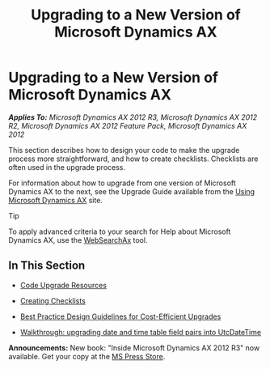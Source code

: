 ﻿---
title: Upgrading to a New Version of Microsoft Dynamics AX
TOCTitle: Upgrading to a New Version
ms:assetid: 16d0d9e8-dc6a-45e8-867e-a55301e32910
ms:mtpsurl: https://msdn.microsoft.com/en-us/library/Aa588216(v=AX.60)
ms:contentKeyID: 35240663
ms.date: 05/18/2015
mtps_version: v=AX.60
---

# Upgrading to a New Version of Microsoft Dynamics AX 


_**Applies To:** Microsoft Dynamics AX 2012 R3, Microsoft Dynamics AX 2012 R2, Microsoft Dynamics AX 2012 Feature Pack, Microsoft Dynamics AX 2012_

This section describes how to design your code to make the upgrade process more straightforward, and how to create checklists. Checklists are often used in the upgrade process.

For information about how to upgrade from one version of Microsoft Dynamics AX to the next, see the Upgrade Guide available from the [Using Microsoft Dynamics AX](http://www.microsoft.com/download/en/details.aspx?id=12687) site.


> [!TIP]
> <P>To apply advanced criteria to your search for Help about Microsoft Dynamics AX, use the <A href="http://go.microsoft.com/fwlink/?linkid=247587&amp;xver=ax060">WebSearchAx</A> tool.</P>



## In This Section

  - [Code Upgrade Resources](code-upgrade-resources.md)

  - [Creating Checklists](creating-checklists.md)

  - [Best Practice Design Guidelines for Cost-Efficient Upgrades](best-practice-design-guidelines-for-cost-efficient-upgrades.md)

  - [Walkthrough: upgrading date and time table field pairs into UtcDateTime](walkthrough-upgrading-date-and-time-table-field-pairs-into-utcdatetime.md)

  
**Announcements:** New book: "Inside Microsoft Dynamics AX 2012 R3" now available. Get your copy at the [MS Press Store](https://www.microsoftpressstore.com/store/inside-microsoft-dynamics-ax-2012-r3-9780735685109).

